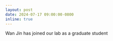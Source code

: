 ```yaml
---
layout: post
date: 2024-07-17 09:00:00-0800
inline: true
---
```


Wan Jin has joined our lab as a graduate student